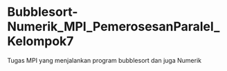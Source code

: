 # Bubblesort-Numerik_MPI_PemerosesanParalel_Kelompok7
Tugas MPI yang menjalankan program bubblesort dan juga Numerik
